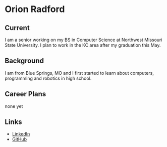 # Orion Radford
## Current
I am a senior working on my BS in Computer Science at Northwest Missouri State University. I plan to work in the KC area after my graduation this May.

## Background
I am from Blue Springs, MO and I first started to learn about computers, programming and robotics in high school.

## Career Plans
none yet

## Links
- [LinkedIn](https://www.linkedin.com/in/orion-radford-83211591)
- [GitHub](https://github.com/ThatOguy)

